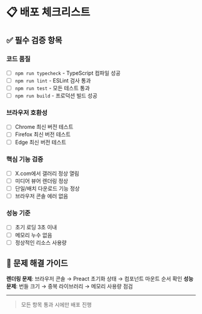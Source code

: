 # 📋 배포 체크리스트

## ✅ 필수 검증 항목

### 코드 품질

- [ ] `npm run typecheck` - TypeScript 컴파일 성공
- [ ] `npm run lint` - ESLint 검사 통과
- [ ] `npm run test` - 모든 테스트 통과
- [ ] `npm run build` - 프로덕션 빌드 성공

### 브라우저 호환성

- [ ] Chrome 최신 버전 테스트
- [ ] Firefox 최신 버전 테스트
- [ ] Edge 최신 버전 테스트

### 핵심 기능 검증

- [ ] X.com에서 갤러리 정상 열림
- [ ] 미디어 뷰어 렌더링 정상
- [ ] 단일/배치 다운로드 기능 정상
- [ ] 브라우저 콘솔 에러 없음

### 성능 기준

- [ ] 초기 로딩 3초 이내
- [ ] 메모리 누수 없음
- [ ] 정상적인 리소스 사용량

## 🔧 문제 해결 가이드

**렌더링 문제**: 브라우저 콘솔 → Preact 초기화 상태 → 컴포넌트 마운트 순서 확인
**성능 문제**: 번들 크기 → 중복 라이브러리 → 메모리 사용량 점검

---

> 모든 항목 통과 시에만 배포 진행
